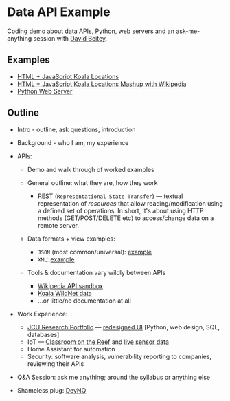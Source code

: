 # Data API Example

Coding demo about data APIs, Python, web servers and an ask-me-anything
session with [David Beitey](https://git.io/davidjb).

## Examples

* [HTML + JavaScript Koala Locations](map.html)
* [HTML + JavaScript Koala Locations Mashup with Wikipedia](map-mashup.html)
* [Python Web Server](raw.py)

## Outline

* Intro - outline, ask questions, introduction
* Background - who I am, my experience
* APIs:

  * Demo and walk through of worked examples
  * General outline: what they are, how they work

    * REST (`Representational State Transfer`) — textual representation of
      _resources_ that allow reading/modification using a defined set of
      operations. In short, it's about using HTTP methods (GET/POST/DELETE
      etc) to access/change data on a remote server.

  * Data formats + view examples:

    * `JSON` (most common/universal): [example](https://www.data.qld.gov.au/api/3/action/datastore_search?resource_id=8dbceb06-aa8f-411a-baae-13d66475fdd7&limit=5)
    * `XML`:
      [example](https://qldspatial.information.qld.gov.au/catalogueadmin/rest/document?id={40D75ED6-3959-41EB-A5C8-E563FA5B66CA})

  * Tools & documentation vary wildly between APIs

    * [Wikipedia API sandbox](https://en.wikipedia.org/wiki/Special:ApiSandbox#action=query&format=json&origin=*&prop=pageimages%7Cinfo%7Cdescription%7Cpageprops%7Cpageterms%7Cmapdata&titles=Phascolarctos%20cinereus&redirects=1&formatversion=2&piprop=original&inprop=url%7Cdisplaytitle)
    * [Koala WildNet data](https://www.data.qld.gov.au/dataset/wildnet-koala-locations/resource/8dbceb06-aa8f-411a-baae-13d66475fdd7)
    * ...or little/no documentation at all

* Work Experience:

  * [JCU Research Portfolio](https://jcu.me) — [redesigned UI](https://research.jcu.io) [Python, web design, SQL, databases]
  * IoT — [Classroom on the Reef](https://www.jcu.edu.au/classroom-on-the-reef/livecams) and [live sensor data](https://cotr-data.jcu.edu.au)
  * Home Assistant for automation
  * Security: software analysis, vulnerability reporting to companies, reviewing their APIs

* Q&A Session: ask me anything; around the syllabus or anything else

* Shameless plug: [DevNQ](https://devnq.org)
